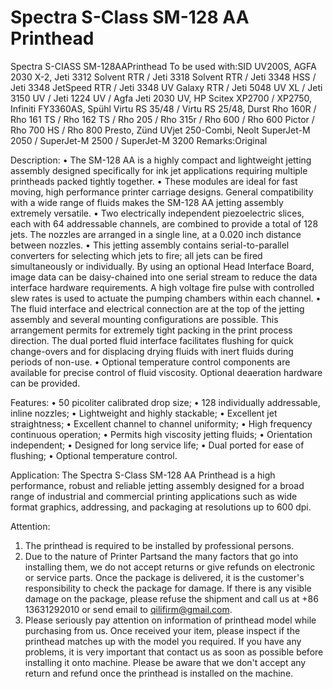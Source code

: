 # Spectra S-Class SM-128 AA Printhead

Spectra S-CIASS SM-128AAPrinthead
To be used with:SID UV200S, AGFA 2030 X-2, Jeti 3312 Solvent RTR / Jeti 3318 Solvent RTR / Jeti 3348 HSS / Jeti 3348 JetSpeed RTR / Jeti 3348 UV Galaxy RTR / Jeti 5048 UV XL / Jeti 3150 UV / Jeti 1224 UV / Agfa Jeti 2030 UV, HP Scitex XP2700 / XP2750, Infiniti FY3360AS, Spühl Virtu RS 35/48 / Virtu RS 25/48, Durst Rho 160R / Rho 161 TS / Rho 162 TS / Rho 205 / Rho 315r / Rho 600 / Rho 600 Pictor / Rho 700 HS / Rho 800 Presto, Zünd UVjet 250-Combi, Neolt SuperJet-M 2050 / SuperJet-M 2500 / SuperJet-M 3200
Remarks:Original

Description:
• The SM-128 AA is a highly compact and lightweight jetting assembly designed specifically for ink jet applications requiring multiple printheads packed tightly together.
• These modules are ideal for fast moving, high performance printer carriage designs. General compatibility with a wide range of fluids makes the SM-128 AA jetting assembly extremely versatile.
• Two electrically independent piezoelectric slices, each with 64 addressable channels, are combined to provide a total of 128 jets. The nozzles are arranged in a single line, at a 0.020 inch distance between nozzles.
• This jetting assembly contains serial-to-parallel converters for selecting which jets to fire; all jets can be fired simultaneously or individually. By using an optional Head Interface Board, image data can be daisy-chained into one serial stream to reduce the data interface hardware requirements. A high voltage fire pulse with controlled slew rates is used to actuate the pumping chambers within each channel.
• The fluid interface and electrical connection are at the top of the jetting assembly and several mounting configurations are possible. This arrangement permits for extremely tight packing in the print process direction. The dual ported fluid interface facilitates flushing for quick change-overs and for displacing drying fluids with inert fluids during periods of non-use.
• Optional temperature control components are available for precise control of fluid viscosity. Optional deaeration hardware can be provided.

Features:
• 50 picoliter calibrated drop size;
• 128 individually addressable, inline nozzles;
• Lightweight and highly stackable;
• Excellent jet straightness;
• Excellent channel to channel uniformity;
• High frequency continuous operation;
• Permits high viscosity jetting fluids;
• Orientation independent;
• Designed for long service life;
• Dual ported for ease of flushing;
• Optional temperature control.

Application:
The Spectra S-Class SM-128 AA Printhead is a high performance, robust and reliable jetting assembly designed for a broad range of industrial and commercial printing applications such as wide format graphics, addressing, and packaging at resolutions up to 600 dpi.

Attention:
1. The printhead is required to be installed by professional persons.
2. Due to the nature of Printer Partsand the many factors that go into installing them, we do not accept returns or give refunds on electronic or service parts. Once the package is delivered, it is the customer's responsibility to check the package for damage. If there is any visible damage on the package, please refuse the shipment and call us at +86 13631292010 or send email to qilifirm@gmail.com.
3. Please seriously pay attention on information of printhead model while purchasing from us. Once received your item, please inspect if the printhead matches up with the model you required. If you have any problems, it is very important that contact us as soon as possible before installing it onto machine. Please be aware that we don't accept any return and refund once the printhead is installed on the machine.

